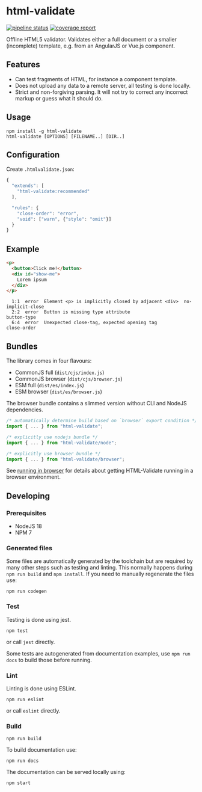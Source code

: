 # html-validate

[![pipeline status](https://gitlab.com/html-validate/html-validate/badges/master/pipeline.svg)](https://gitlab.com/html-validate/html-validate/commits/master)
[![coverage report](https://gitlab.com/html-validate/html-validate/badges/master/coverage.svg)](https://gitlab.com/html-validate/html-validate/commits/master)

Offline HTML5 validator. Validates either a full document or a smaller
(incomplete) template, e.g. from an AngularJS or Vue.js component.

## Features

- Can test fragments of HTML, for instance a component template.
- Does not upload any data to a remote server, all testing is done locally.
- Strict and non-forgiving parsing. It will not try to correct any incorrect
  markup or guess what it should do.

## Usage

    npm install -g html-validate
    html-validate [OPTIONS] [FILENAME..] [DIR..]

## Configuration

Create `.htmlvalidate.json`:

```js
{
  "extends": [
    "html-validate:recommended"
  ],

  "rules": {
    "close-order": "error",
    "void": ["warn", {"style": "omit"}]
  }
}
```

## Example

```html
<p>
  <button>Click me!</button>
  <div id="show-me">
    Lorem ipsum
  </div>
</p>
```

```text
  1:1  error  Element <p> is implicitly closed by adjacent <div>  no-implicit-close
  2:2  error  Button is missing type attribute                    button-type
  6:4  error  Unexpected close-tag, expected opening tag          close-order
```

## Bundles

The library comes in four flavours:

- CommonJS full (`dist/cjs/index.js`)
- CommonJS browser (`dist/cjs/browser.js`)
- ESM full (`dist/es/index.js`)
- ESM browser (`dist/es/browser.js`)

The browser bundle contains a slimmed version without CLI and NodeJS dependencies.

```ts
/* automatically determine build based on `browser` export condition */
import { ... } from "html-validate";

/* explicitly use nodejs bundle */
import { ... } from "html-validate/node";

/* explicitly use browser bundle */
import { ... } from "html-validate/browser";
```

See [running in browser](https://html-validate.org/dev/running-in-browser.html) for details about getting HTML-Validate running in a browser environment.

## Developing

### Prerequisites

- NodeJS 18
- NPM 7

### Generated files

Some files are automatically generated by the toolchain but are required by many other steps such as testing and linting.
This normally happens during `npm run build` and `npm install`.
If you need to manually regenerate the files use:

    npm run codegen

### Test

Testing is done using jest.

    npm test

or call `jest` directly.

Some tests are autogenerated from documentation examples, use `npm run docs` to build those before running.

### Lint

Linting is done using ESLint.

    npm run eslint

or call `eslint` directly.

### Build

    npm run build

To build documentation use:

    npm run docs

The documentation can be served locally using:

    npm start
